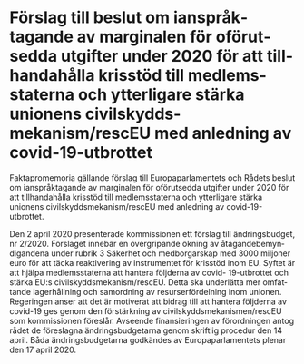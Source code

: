 # Förslag till beslut om ianspråk­tagande av marginalen för oförut­sedda utgif­ter under 2020 för att till­handa­hålla kris­stöd till med­lems­staterna och ytter­ligare stärka unionens civil­skydds­mekanism/rescEU med anled­ning av covid-19-utbrottet

Fakta­promemoria gällande förslag till Europa­parla­mentets och Rådets beslut om ianspråk­tagande av margi­nalen för oförut­sedda utgifter under 2020 för att till­handa­hålla kris­stöd till medlems­staterna och ytter­ligare stärka unionens civil­skydds­meka­nism/rescEU med anled­ning av covid-19-utbrottet.

Den 2 april 2020 presen­terade kommis­sionen ett förslag till ändrings­budget, nr 2/2020. Försla­get innebär en över­gripande ökning av åtagande­bemyn­digandena under rubrik 3 Säker­het och med­borgar­skap med 3000 miljoner euro för att täcka reakti­vering av instru­mentet för krisstöd inom EU. Syftet är att hjälpa medlems­staterna att hantera följderna av covid-
19-utbrottet och stärka EU:s civil­skydds­meka­nism/rescEU. Detta ska under­lätta mer omfat­tande lager­hållning och sam­ordning av resurser­fördel­ning inom unionen. Regeringen anser att det är motiverat att bidrag till att han­tera följderna av covid-19 ges genom den förstärk­ning av civil­skydds­meka­nismen/rescEU som kom­mis­sionen före­slår. Avseende finansi­eringen av förord­ningen antog rådet de före­slagna ändrings­budge­tarna genom skrift­lig proce­dur den 14 april. Båda ändrings­budgetarna god­kändes av Europa­parla­mentets plenar den 17 april 2020.
